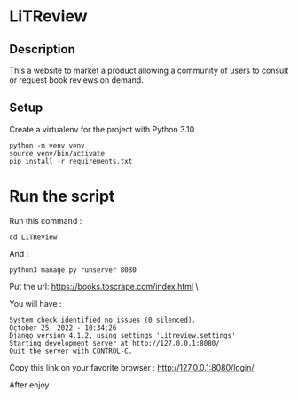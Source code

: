 # LiTReview

## Description
This a website to market a product allowing a community of users to consult or request book reviews on demand.
## Setup
Create a virtualenv for the project with Python 3.10
```
python -m venv venv
source venv/bin/activate
pip install -r requirements.txt
```
# Run the script

Run this command :
```
cd LiTReview
```
And  :
```
python3 manage.py runserver 8080
```
Put the url: https://books.toscrape.com/index.html \

You will have :
```
System check identified no issues (0 silenced).
October 25, 2022 - 10:34:26
Django version 4.1.2, using settings 'Litreview.settings'
Starting development server at http://127.0.0.1:8080/
Quit the server with CONTROL-C.

```
Copy this link on your favorite browser :
http://127.0.0.1:8080/login/

After enjoy
